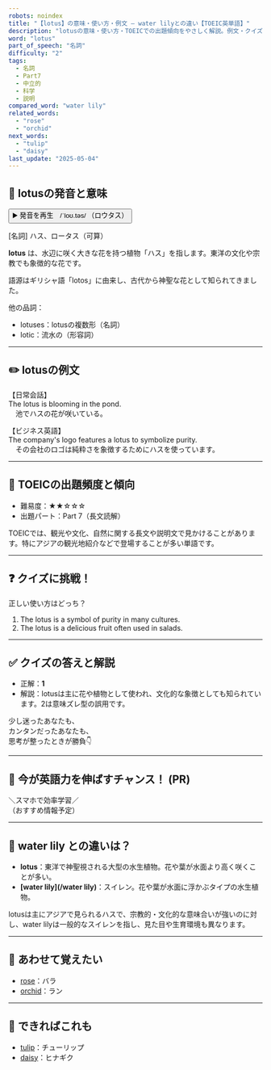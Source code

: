```yaml
---
robots: noindex
title: "【lotus】の意味・使い方・例文 ― water lilyとの違い【TOEIC英単語】"
description: "lotusの意味・使い方・TOEICでの出題傾向をやさしく解説。例文・クイズ付きでwater lilyとの違いもわかりやすく学べます。"
word: "lotus"
part_of_speech: "名詞"
difficulty: "2"
tags:
  - 名詞
  - Part7
  - 中立的
  - 科学
  - 説明
compared_word: "water lily"
related_words:
  - "rose"
  - "orchid"
next_words:
  - "tulip"
  - "daisy"
last_update: "2025-05-04"
---
```


## 🔰 lotusの発音と意味

<button class="play-audio" onclick="playTTS('lotus')">
  <span class="play-audio-main">
    ▶️ 発音を再生　/ˈloʊ.təs/
  </span>
  <span class="play-audio-sub">
    （ロウタス）
  </span>
</button>

[名詞] ハス、ロータス（可算）

**lotus** は、水辺に咲く大きな花を持つ植物「ハス」を指します。東洋の文化や宗教でも象徴的な花です。

語源はギリシャ語「lotos」に由来し、古代から神聖な花として知られてきました。

他の品詞：  
- lotuses：lotusの複数形（名詞）
- lotic：流水の（形容詞）

---

## ✏️ lotusの例文

【日常会話】  
The lotus is blooming in the pond.  
　池でハスの花が咲いている。

【ビジネス英語】  
The company's logo features a lotus to symbolize purity.  
　その会社のロゴは純粋さを象徴するためにハスを使っています。

---

## 🎯 TOEICの出題頻度と傾向

- 難易度：★★☆☆☆
- 出題パート：Part 7（長文読解）

TOEICでは、観光や文化、自然に関する長文や説明文で見かけることがあります。特にアジアの観光地紹介などで登場することが多い単語です。

---

## ❓ クイズに挑戦！

正しい使い方はどっち？

1. The lotus is a symbol of purity in many cultures.  
2. The lotus is a delicious fruit often used in salads.

---

## ✅ クイズの答えと解説

- 正解：**1**
- 解説：lotusは主に花や植物として使われ、文化的な象徴としても知られています。2は意味ズレ型の誤用です。

少し迷ったあなたも、  
カンタンだったあなたも、  
思考が整ったときが勝負👇️

---

## 🚀 今が英語力を伸ばすチャンス！ (PR)

<div class="info-center">
＼スマホで効率学習／<br>  
（おすすめ情報予定）
</div>

---

## 🤔  water lily との違いは？

- **lotus**：東洋で神聖視される大型の水生植物。花や葉が水面より高く咲くことが多い。
- **[water lily](/water lily)**：スイレン。花や葉が水面に浮かぶタイプの水生植物。

lotusは主にアジアで見られるハスで、宗教的・文化的な意味合いが強いのに対し、water lilyは一般的なスイレンを指し、見た目や生育環境も異なります。

---

## 🧩 あわせて覚えたい

- [rose](/rose)：バラ
- [orchid](/orchid)：ラン

---

## 📖 できればこれも

- [tulip](/tulip)：チューリップ
- [daisy](/daisy)：ヒナギク

<!-- cvid: aid33_bid05 -->
